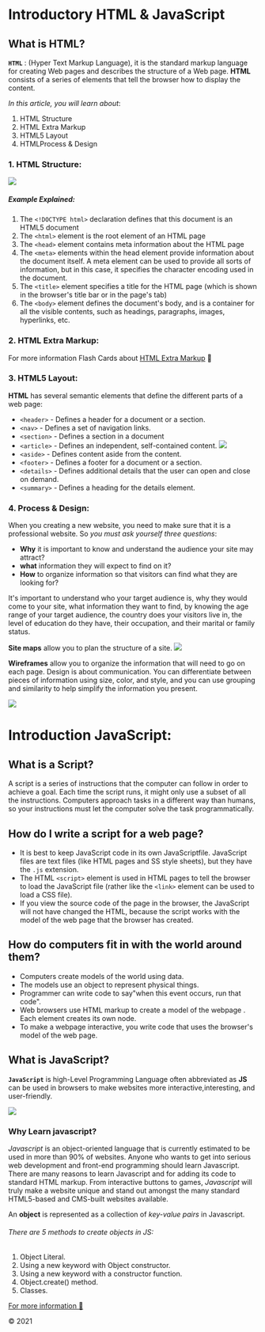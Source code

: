

# Introductory HTML & JavaScript 

## What is HTML?
**`HTML`** : (Hyper Text Markup Language), it is the standard markup language for creating Web pages and describes the structure of a Web page. **HTML** consists of a series of elements that tell the browser how to display the content. 
  
*In this article, you will learn about*:

1. HTML Structure
2. HTML Extra Markup
3. HTML5 Layout
4. HTMLProcess & Design

### 1. HTML Structure: 


![](https://www.oreilly.com/library/view/learning-web-design/9781449337513/httpatomoreillycomsourceoreillyimages2257981.png)

##### Example Explained:


1. The `<!DOCTYPE html>` declaration defines that this document is an HTML5 document
2. The `<html>` element is the root element of an HTML page
3. The `<head>` element contains meta information about the HTML page
4. The `<meta>` elements within the head element provide information about the document itself. A meta element can be used to provide all sorts of information, but in this case, it specifies the character encoding used in the document.
5. The `<title>` element specifies a title for the HTML page (which is shown in the browser's title bar or in the page's tab)
6. The `<body>` element defines the document's body, and is a container for all the visible contents, such as headings, paragraphs, images, hyperlinks, etc.

### 2. HTML Extra Markup:

For more information Flash Cards about [HTML Extra Markup](https://www.chegg.com/flashcards/html-extra-markup-f1e27569-8679-429e-bf10-8be4e65d78d7/flip) 🙂

### 3. HTML5 Layout:

**HTML** has several semantic elements that define the different parts of a web page:

* `<header>` - Defines a header for a document or a section.
* `<nav>` - Defines a set of navigation links.
* `<section>` - Defines a section in a document
* `<article>` - Defines an independent, self-contained content.                        ![](https://1.bp.blogspot.com/-byyR6UhzRlw/XqPR9QUH12I/AAAAAAAACf8/_h6ITaQ45h0dazPFuifNqe7OSMFNbZopgCLcBGAsYHQ/s1600/HTML%2Blayout.png)
* `<aside>` - Defines content aside from the content. 
* `<footer>` - Defines a footer for a document or a section.
* `<details>` - Defines additional details that the user can open and close on demand.
* `<summary>` - Defines a heading for the details element.


### 4. Process & Design:
When you creating a new website, you need to make sure that it is a professional website. So *you must ask yourself three questions*:

 * **Why** it is important to know and understand the audience your site may attract? 
* **what** information they will expect to find on it?
 * **How** to organize information so that visitors can find what they are looking for? 
 
It's important to understand who your target audience is, why they would come to your site, what information they want to find, by knowing the age range of your target audience, the country does your visitors live in, the level of education do they have, their occupation, and their marital or family status.

**Site maps** allow you to plan the structure of a site. 
![](http://1.bp.blogspot.com/-lS_YK3B15Uk/Ujg0veEVvHI/AAAAAAAAAAg/FeSOQWPZdm0/s1600/sitemap.png)


**Wireframes** allow you to organize the information that will need to go on each page.
Design is about communication. You can differentiate between pieces of information using size, color, and style, and you can use grouping and similarity to help simplify the information you present.

![](https://cdn2.slidemodel.com/wp-content/uploads/6578-01-webpage-mock-up-16x9-1.jpg)

# Introduction JavaScript:

## What is a Script?

A script is a series of instructions that the computer
can follow in order to achieve a goal.
Each time the script runs, it might only use a subset of all the instructions.
Computers approach tasks in a different way than
humans, so your instructions must let the computer
solve the task programmatically.

## How do I write a script for a web page?

* It is best to keep JavaScript code in its own JavaScriptfile. JavaScript files are text files (like HTML pages and SS style sheets), but they have the `.js` extension.
* The HTML `<script>` element is used in HTML pages to tell the browser to load the JavaScript file (rather like the `<link>` element can be used to load a CSS file).
* If you view the source code of the page in the browser, the JavaScript will not have changed the HTML, because the script works with the model of the web page that the browser has created. 

## How do computers fit in with the world around them?
* Computers create models of the world using data.
* The models use an object to represent physical things. 
* Programmer can write code to say"when this event occurs, run that code".
* Web browsers use HTML markup to create a model of the webpage . Each element creates its own node.
* To make a webpage interactive, you write code that uses the browser's model of the web page.

## What is JavaScript?

**`JavaScript`** is high-Level Programming Language often abbreviated as **JS** can be used in browsers to make websites more interactive,interesting, and user-friendly. 

![](https://i.morioh.com/dc1113ed33.png)

### Why Learn javascript?
*Javascript* is an object-oriented language that is currently estimated to be used in more than 90% of websites.  Anyone who wants to get into serious web development and front-end programming should learn Javascript. There are many reasons to learn Javascript and for adding its code to standard HTML markup. From interactive buttons to games, *Javascript* will truly make a website unique and stand out amongst the many standard HTML5-based and CMS-built websites available.


An **object** is represented as a collection of *key-value pairs* in Javascript.

###### There are 5 methods to create objects in JS:

1. Object Literal.
2. Using a new keyword with Object constructor.
3. Using a new keyword with a constructor function.
4. Object.create() method.
5. Classes.

[For more information 🙂](https://medium.com/@shilpasyal55/object-creation-methods-in-javascript-61da7bd76bdb)



&copy; 2021